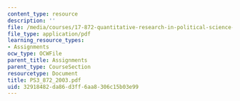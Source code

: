 ```yaml
---
content_type: resource
description: ''
file: /media/courses/17-872-quantitative-research-in-political-science-and-public-policy-spring-2004/32918482da86d3ff6aa8306c15b03e99_PS3_872_2003.pdf
file_type: application/pdf
learning_resource_types:
- Assignments
ocw_type: OCWFile
parent_title: Assignments
parent_type: CourseSection
resourcetype: Document
title: PS3_872_2003.pdf
uid: 32918482-da86-d3ff-6aa8-306c15b03e99
---
```

